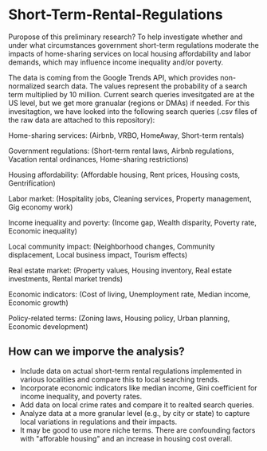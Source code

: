 # Short-Term-Rental-Regulations

Puropose of this preliminary research? To help investigate whether and under what circumstances government short-term regulations moderate the impacts of home-sharing services on local housing affordability and labor demands, which may influence income inequality and/or poverty.

The data is coming from the Google Trends API, which provides non-normalized search data. The values represent the probability of a search term multiplied by 10 million. Current search queries invesitgated are at the US level, but we get more granualar (regions or DMAs) if needed. For this invesitagtion, we have looked into the following search queries (.csv files of the raw data are attached to this repository):

Home-sharing services: (Airbnb, VRBO, HomeAway, Short-term rentals)

Government regulations: (Short-term rental laws, Airbnb regulations, Vacation rental ordinances, Home-sharing restrictions)

Housing affordability: (Affordable housing, Rent prices, Housing costs, Gentrification)

Labor market: (Hospitality jobs, Cleaning services, Property management, Gig economy work)

Income inequality and poverty: (Income gap, Wealth disparity, Poverty rate, Economic inequality)

Local community impact: (Neighborhood changes, Community displacement, Local business impact, Tourism effects)

Real estate market: (Property values, Housing inventory, Real estate investments, Rental market trends)

Economic indicators: (Cost of living, Unemployment rate, Median income, Economic growth)

Policy-related terms: (Zoning laws, Housing policy, Urban planning, Economic development)

## How can we imporve the analysis? 
  - Include data on actual short-term rental regulations implemented in various localities and compare this to local searching trends.
  - Incorporate economic indicators like median income, Gini coefficient for income inequality, and poverty rates.
  - Add data on local crime rates and compare it to realted search queries.
  - Analyze data at a more granular level (e.g., by city or state) to capture local variations in regulations and their impacts.
  - It may be good to use more niche terms. There are confounding factors with "afforable housing" and an increase in housing cost overall. 
